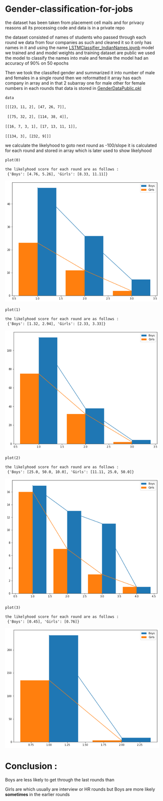 # Gender-classification-for-jobs

the dataset has been taken from placement cell mails and for privacy
reasons all its processing code and data is in a private repo

the dataset consisted of names of students who passed through each round
we data from four companies as such and cleaned it so it only has names
in it and using the name
[LSTMClassifier_IndianNames.ipynb](LSTMClassifier_IndianNames.ipynb)
model we trained and and model weights and training dataset are public
we used the model to classify the names into male and female the model
had an accuracy of 90% on 50 epochs

Then we took the classifed gender and summarized it into number of male
and females in a single round then we reformatted it array has each
company in array and in that 2 subarray one for male other for female
numbers in each rounds that data is stored in
[GenderDataPublic.pkl](GenderDataPublic.pkl)

``` {.python}
data
```

    [[[23, 11, 2], [47, 26, 7]],
    
     [[75, 32, 2], [114, 38, 4]],
    
    [[16, 7, 3, 1], [17, 13, 11, 1]],
    
    [[134, 3], [232, 9]]]


we calculate the likelyhood to goto next round as -100/slope it is
calculated for each round and stored in array which is later used to
show likelyhood

``` {.python}
plot(0)
```

    the likelyhood score for each round are as follows : 
     {'Boys': [4.76, 5.26], 'Girls': [8.33, 11.11]}

![](images/ff0b8b9b44b2a2704dd261bf70db84ef700e896d.png)


``` {.python}
plot(1)
```

    the likelyhood score for each round are as follows : 
     {'Boys': [1.32, 2.94], 'Girls': [2.33, 3.33]}

![](images/a812d0362dc74eb9308ab62623d9177e45bc7263.png)

``` {.python}
plot(2)
```

    the likelyhood score for each round are as follows : 
     {'Boys': [25.0, 50.0, 10.0], 'Girls': [11.11, 25.0, 50.0]}

![](images/a2e12f1654768a6c29131a4eedbf466d94b55956.png)



``` {.python}
plot(3)
```

    the likelyhood score for each round are as follows : 
     {'Boys': [0.45], 'Girls': [0.76]}
 
![](images/efa1b4986a1476af3875c843bb04a79ed72c777c.png)

# Conclusion : 
Boys are less likely to get through the last rounds than

Girls are which usually are interview or HR rounds 
but Boys are more likely **sometimes** in the earlier rounds

